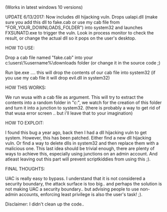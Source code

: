 (Works in latest windows 10 versions)

UPDATE 6/13/2017: Now includes dll hijacking vuln. Drops ualapi.dll (make sure you add this dll to fake.cab or use my cab file from "FOR_YOUR_DOWNLOADS_FOLDER") into system32 and launches FXSUNATD.exe to trigger the vuln. Look in process monitor to check the result, or change the actual dll so it pops on the user's desktop.

HOW TO USE:

Drop a cab file named "fake.cab" into your c:\users\\%username%\downloads folder (or change it in the source code ;) 

Run lpe.exe  .... this will drop the contents of our cab file into system32 (if you use my cab file it will drop evil.dll in system32)


HOW THIS WORKS:

We run wusa with a cab file as argument. This will try to extract the contents into a random folder in "c:\", we watch for the creation of this folder and turn it into a junction to system32. (there is probably a way to get rid of that wusa error screen .. but i'll leave that to your imagination)

HOW TO EXPLOIT:

I found this bug a year ago, back then I had a dll hijacking vuln to get system. However, this has been patched.
Either find a new dll hijacking vuln. Or find a way to delete dlls in system32 and then replace them with a malicious one.
This last idea should be trivial enough, there are plenty of ways to achieve this, especially using junctions on an admin account.
And atleast leaving out this part will prevent scriptkiddies from using this ;).

FINAL THOUGHTS:

UAC is really easy to bypass. I understand that it is not considered a security boundary, the attack surface is too big.. and perhaps the solution is not making UAC a security boundary.. but advising people to use non-admin accounts, enforcing least privilege is also the user's task! ;).

Disclaimer: I didn't clean up the code..
